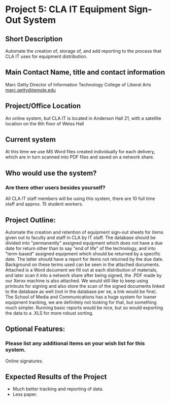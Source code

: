 # Project 5: CLA IT Equipment Sign-Out System
## Short Description
Automate the creation of, storage of, and add reporting to the process that CLA IT uses for equipment distribution.
## Main Contact Name, title and contact information
Marc Getty
Director of Information Technology
College of Liberal Arts
marc.getty@temple.edu
## Project/Office Location
An online system, but CLA IT is located in Anderson Hall 21, with a satellite location on the 6th floor of Weiss Hall
## Current system
At this time we use MS Word files created individually for each delivery, which are in turn scanned into PDF files and saved on a network share.
## Who would use the system?
### Are there other users besides yourself?
All CLA IT staff members will be using this system, there are 10 full time staff and approx. 15 student workers.
## Project Outline:
Automate the creation and retention of equipment sign-out sheets for items given out to faculty and staff in CLA by IT staff. The database should be divided into "permanently" assigned equipment which does not have a due date for return other than to say "end of life" of the technology, and into "term-based" assigned equipment which should be returned by a specific date. The latter should have a report for items not returned by the due date. Background on these terms used can be seen in the attached documents.
Attached is a Word document we fill out at each distribution of materials, and later scan it into a network share after being signed, the .PDF made by our Xerox machine is also attached. We would still like to keep using printouts for signing and also store the scan of the signed documents linked to the database as well (not in the database per se, a link would be fine).
The School of Media and Communications has a huge system for loaner equipment tracking, we are definitely not looking for that, but something much simpler. Running basic reports would be nice, but so would exporting the data to a .XLS for more robust sorting.
## Optional Features:
### Please list any additional items on your wish list for this system.
Online signatures.
## Expected Results of the Project
* Much better tracking and reporting of data.
*	Less paper.
